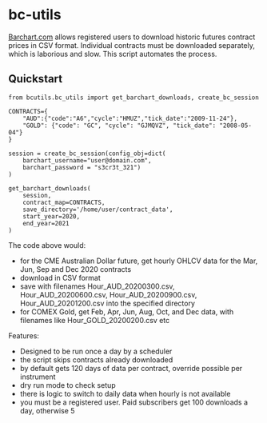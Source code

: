 # bc-utils

[Barchart.com](https://www.barchart.com) allows registered users to download historic futures contract prices in CSV format. Individual contracts must be downloaded separately, which is laborious and slow. This script automates the process.

## Quickstart

```
from bcutils.bc_utils import get_barchart_downloads, create_bc_session

CONTRACTS={
    "AUD":{"code":"A6","cycle":"HMUZ","tick_date":"2009-11-24"},
    "GOLD": {"code": "GC", "cycle": "GJMQVZ", "tick_date": "2008-05-04"}
}

session = create_bc_session(config_obj=dict(
    barchart_username="user@domain.com",
    barchart_password = "s3cr3t_321")
)

get_barchart_downloads(
    session,
    contract_map=CONTRACTS,
    save_directory='/home/user/contract_data',
    start_year=2020,
    end_year=2021
)
```

The code above would: 
* for the CME Australian Dollar future, get hourly OHLCV data for the Mar, Jun, Sep and Dec 2020 contracts
* download in CSV format
* save with filenames Hour_AUD_20200300.csv, Hour_AUD_20200600.csv, Hour_AUD_20200900.csv, Hour_AUD_20201200.csv into the specified directory
* for COMEX Gold, get Feb, Apr, Jun, Aug, Oct, and Dec data, with filenames like Hour_GOLD_20200200.csv etc

Features:
* Designed to be run once a day by a scheduler
* the script skips contracts already downloaded
* by default gets 120 days of data per contract, override possible per instrument
* dry run mode to check setup
* there is logic to switch to daily data when hourly is not available
* you must be a registered user. Paid subscribers get 100 downloads a day, otherwise 5

